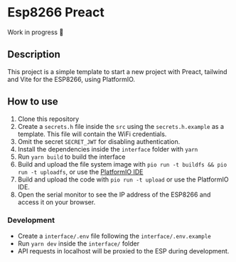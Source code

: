 # Esp8266 Preact

Work in progress 🚧

## Description

This project is a simple template to start a new project with Preact, tailwind and Vite for the ESP8266, using PlatformIO.

## How to use

1. Clone this repository
2. Create a `secrets.h` file inside the `src` using the `secrets.h.example` as a template. This file will contain the WiFi credentials.
3. Omit the secret `SECRET_JWT` for disabling authentication.
4. Install the dependencies inside the `interface` folder with `yarn`
5. Run `yarn build` to build the interface
6. Build and upload the file system image with `pio run -t buildfs && pio run -t uploadfs`, or use the [PlatformIO IDE](https://randomnerdtutorials.com/esp32-vs-code-platformio-spiffs/)
7. Build and upload the code with `pio run -t upload` or use the PlatformIO IDE.
8. Open the serial monitor to see the IP address of the ESP8266 and access it on your browser.

### Development

- Create a `interface/.env` file following the `interface/.env.example`
- Run `yarn dev` inside the `interface/` folder
- API requests in localhost will be proxied to the ESP during development.
